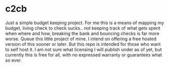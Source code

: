 c2cb
====

Just a simple budget keeping project. For me this is a means of mapping my budget, living check to check sucks.. not keeping track of what gets spent when where and how, breaking the bank and bouncing checks is far more worse. Queue this little project of mine. I intend on offering a free hosted version of this sooner or later. But this repo is intended for those who want to self host it. I am not sure what licensing I will publish under as of yet, but currently this is free for all, with no expressed warranty or guarantees what so ever. 
